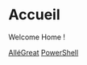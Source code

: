 <!-- TITLE: Home -->
<!-- SUBTITLE: Mon Wiki -->

# Accueil
Welcome Home !

[AlléGreat](/home/allegreat)
[PowerShell](/powershell)